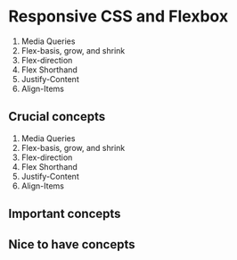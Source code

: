 # Responsive CSS and Flexbox

1. Media Queries
2. Flex-basis, grow, and shrink
3. Flex-direction
4. Flex Shorthand
5. Justify-Content
6. Align-Items

## Crucial concepts

1. Media Queries
2. Flex-basis, grow, and shrink
3. Flex-direction
4. Flex Shorthand
5. Justify-Content
6. Align-Items

## Important concepts

## Nice to have concepts

